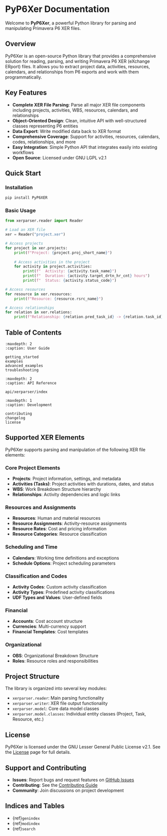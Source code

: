 # PyP6Xer Documentation

Welcome to **PyP6Xer**, a powerful Python library for parsing and manipulating Primavera P6 XER files.

## Overview

PyP6Xer is an open-source Python library that provides a comprehensive solution for reading, parsing, and writing Primavera P6 XER (eXchange ERport) files. It allows you to extract project data, activities, resources, calendars, and relationships from P6 exports and work with them programmatically.

## Key Features

- **Complete XER File Parsing**: Parse all major XER file components including projects, activities, WBS, resources, calendars, and relationships
- **Object-Oriented Design**: Clean, intuitive API with well-structured classes representing P6 entities
- **Data Export**: Write modified data back to XER format
- **Comprehensive Coverage**: Support for activities, resources, calendars, codes, relationships, and more
- **Easy Integration**: Simple Python API that integrates easily into existing workflows
- **Open Source**: Licensed under GNU LGPL v2.1

## Quick Start

### Installation

```bash
pip install PyP6XER
```

### Basic Usage

```python
from xerparser.reader import Reader

# Load an XER file
xer = Reader("project.xer")

# Access projects
for project in xer.projects:
    print(f"Project: {project.proj_short_name}")
    
    # Access activities in the project
    for activity in project.activities:
        print(f"  Activity: {activity.task_name}")
        print(f"  Duration: {activity.target_drtn_hr_cnt} hours")
        print(f"  Status: {activity.status_code}")

# Access resources
for resource in xer.resources:
    print(f"Resource: {resource.rsrc_name}")

# Access relationships
for relation in xer.relations:
    print(f"Relationship: {relation.pred_task_id} -> {relation.task_id}")
```

## Table of Contents

```{toctree}
:maxdepth: 2
:caption: User Guide

getting_started
examples
advanced_examples
troubleshooting
```

```{toctree}
:maxdepth: 2
:caption: API Reference

api/xerparser/index
```

```{toctree}
:maxdepth: 1
:caption: Development

contributing
changelog
license
```

## Supported XER Elements

PyP6Xer supports parsing and manipulation of the following XER file elements:

### Core Project Elements
- **Projects**: Project information, settings, and metadata
- **Activities (Tasks)**: Project activities with durations, dates, and status
- **WBS**: Work Breakdown Structure hierarchy
- **Relationships**: Activity dependencies and logic links

### Resources and Assignments
- **Resources**: Human and material resources
- **Resource Assignments**: Activity-resource assignments
- **Resource Rates**: Cost and pricing information
- **Resource Categories**: Resource classification

### Scheduling and Time
- **Calendars**: Working time definitions and exceptions
- **Schedule Options**: Project scheduling parameters

### Classification and Codes
- **Activity Codes**: Custom activity classification
- **Activity Types**: Predefined activity classifications
- **UDF Types and Values**: User-defined fields

### Financial
- **Accounts**: Cost account structure
- **Currencies**: Multi-currency support
- **Financial Templates**: Cost templates

### Organizational
- **OBS**: Organizational Breakdown Structure
- **Roles**: Resource roles and responsibilities

## Project Structure

The library is organized into several key modules:

- `xerparser.reader`: Main parsing functionality
- `xerparser.writer`: XER file output functionality
- `xerparser.model`: Core data model classes
- `xerparser.model.classes`: Individual entity classes (Project, Task, Resource, etc.)

## License

PyP6Xer is licensed under the GNU Lesser General Public License v2.1. See the [License](license.md) page for full details.

## Support and Contributing

- **Issues**: Report bugs and request features on [GitHub Issues](https://github.com/HassanEmam/PyP6Xer/issues)
- **Contributing**: See the [Contributing Guide](contributing.md)
- **Community**: Join discussions on project development

## Indices and Tables

* {ref}`genindex`
* {ref}`modindex`
* {ref}`search`
